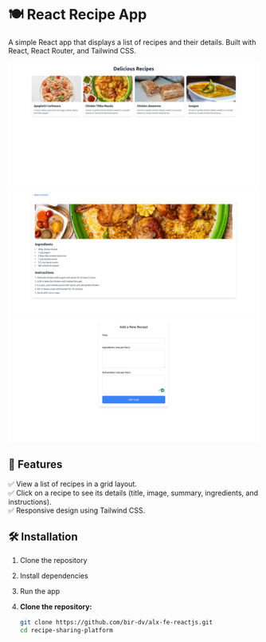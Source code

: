 # 🍽️ React Recipe App  

A simple React app that displays a list of recipes and their details. Built with React, React Router, and Tailwind CSS.  

![recipe list](./src/assets/list.png)
![recipe Detail](./src/assets/detail.png)
![add Recipe Form](./src/assets/form.png)



## 🚀 Features  
✅ View a list of recipes in a grid layout.  
✅ Click on a recipe to see its details (title, image, summary, ingredients, and instructions).  
✅ Responsive design using Tailwind CSS.  

## 🛠️ Installation  
1. Clone the repository  
2. Install dependencies  
3. Run the app 

1. **Clone the repository:**  
   ```sh
   git clone https://github.com/bir-dv/alx-fe-reactjs.git
   cd recipe-sharing-platform
